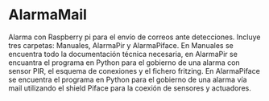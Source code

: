 # AlarmaMail
Alarma con Raspberry pi para el envío de correos ante detecciones.
Incluye tres carpetas: Manuales, AlarmaPir y AlarmaPiface.
En Manuales se encuentra todo la documentación técnica necesaria, en AlarmaPir se encuantra el programa en Python para el gobierno de una alarma con sensor PIR, el esquema de conexiones y el fichero fritzing. En AlarmaPiface se encuentra el programa en Python para el gobierno de una alarma vía mail utilizando el shield Piface para la coexión de sensores y actuadores.
